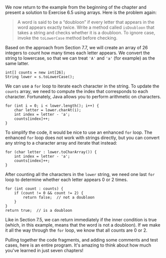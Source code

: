 We now return to the example from the beginning of the chapter and present a solution to Exercise 6.5 using arrays.
Here is the problem again:



> A word is said to be a “doubloon” if every letter that appears in the word appears exactly twice.
> Write a method called `isDoubloon` that takes a string and checks whether it is a doubloon.
> To ignore case, invoke the `toLowerCase` method before checking.


Based on the approach from Section 7.7, we will create an array of 26 integers to count how many times each letter appears.
We convert the string to lowercase, so that we can treat `'A'` and `'a'` (for example) as the same latter.

```code
int[] counts = new int[26];
String lower = s.toLowerCase();
```

We can use a `for` loop to iterate each character in the string.
To update the `counts` array, we need to compute the index that corresponds to each character.
Fortunately, Java allows you to perform arithmetic on characters.

```code
for (int i = 0; i < lower.length(); i++) {
    char letter = lower.charAt(i);
    int index = letter - 'a';
    counts[index]++;
}
```


To simplify the code, it would be nice to use an enhanced `for` loop.
The enhanced `for` loop does not work with strings directly, but you can convert any string to a character array and iterate that instead:

```code
for (char letter : lower.toCharArray()) {
    int index = letter - 'a';
    counts[index]++;
}
```

After counting all the characters in the `lower` string, we need one last `for` loop to determine whether each letter appears 0 or 2 times.

```code
for (int count : counts) {
    if (count != 0 && count != 2) {
        return false;  // not a doubloon
    }
}
return true;  // is a doubloon
```

Like in Section 7.5, we can return immediately if the inner condition is true (which, in this example, means that the word is not a doubloon).
If we make it all the way through the `for` loop, we know that all counts are 0 or 2.

Pulling together the code fragments, and adding some comments and test cases, here is an entire program.
It's amazing to think about how much you've learned in just seven chapters!